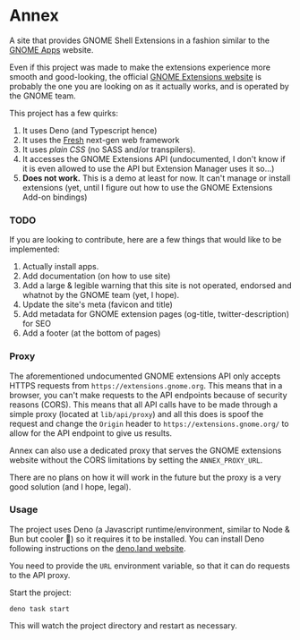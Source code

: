 # Annex

A site that provides GNOME Shell Extensions in a fashion similar to the [GNOME Apps](https://apps.gnome.org) website.

Even if this project was made to make the extensions experience more smooth and good-looking, the official [GNOME Extensions website](https://extensions.gnome.org) is probably the one you are looking on as it actually works, and is operated by the GNOME team.

This project has a few quirks:

1. It uses Deno (and Typescript hence)
2. It uses the [Fresh](https://fresh.deno.dev) next-gen web framework
3. It uses _plain CSS_ (no SASS and/or transpilers).
4. It accesses the GNOME Extensions API (undocumented, I don't know if it is even allowed to use the API but Extension Manager uses it so...)
5. **Does not work.** This is a demo at least for now. It can't manage or install extensions (yet, until I figure out how to use the GNOME Extensions Add-on bindings)

### TODO

If you are looking to contribute, here are a few things that would like to be implemented:

1. Actually install apps.
2. Add documentation (on how to use site)
3. Add a large & legible warning that this site is not operated, endorsed and whatnot by the GNOME team (yet, I hope).
4. Update the site's meta (favicon and title)
5. Add metadata for GNOME extension pages (og-title, twitter-description) for SEO
6. Add a footer (at the bottom of pages)

### Proxy

The aforementioned undocumented GNOME extensions API only accepts HTTPS requests from `https://extensions.gnome.org`. This means that in a browser, you can't make requests to the API endpoints because of security reasons (CORS). This means that all API calls have to be made through a simple proxy (located at `lib/api/proxy`) and all this does is spoof the request and change the `Origin` header to `https://extensions.gnome.org/` to allow for the API endpoint to give us results.

Annex can also use a dedicated proxy that serves the GNOME extensions website without the CORS limitations by setting the `ANNEX_PROXY_URL`.

There are no plans on how it will work in the future but the proxy is a very good solution (and I hope, legal).

### Usage


The project uses Deno (a Javascript runtime/environment, similar to Node & Bun but cooler 🦕) so it requires it to be installed. You can install Deno following instructions on the [deno.land website](https://deno.land).

You need to provide the `URL` environment variable, so that it can do requests to the API proxy.

Start the project:

```
deno task start
```

This will watch the project directory and restart as necessary.
